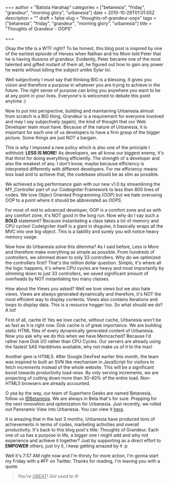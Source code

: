 +++
author = "Batista Harahap"
categories = ["betanesia", "friday", "grandeur", "morning glory", "urbanesia"]
date = 2010-10-29T01:01:05Z
description = ""
draft = false
slug = "thoughts-of-grandeur-oops"
tags = ["betanesia", "friday", "grandeur", "morning glory", "urbanesia"]
title = "Thoughts of Grandeur - OOPS"

+++


Okay the title is a WTF right? To be honest, this blog post is inspired by one of the earliest episode of Heroes when Nathan and his Mom told Peter that he is having illusions of grandeur. Evidently, Peter became one of the most talented and gifted mutant of them all, he figured out how to gain any power he wants without killing the subject unlike Sylar lol.

Well subjectively I must say that thinking BIG is a blessing. It gives you vision and therefore a purpose in whatever you are trying to achieve in the future. The right sense of purpose can bring you anywhere you want to be at any point in your lives. Everyone's is welcomed to debate this point anytime :)

Now to put into perspective, building and maintaining Urbanesia almost from scratch is a BIG thing. Grandeur is a requirement for everyone involved and may I say subjectively (again), the kind of thought that our Web Developer team must have. Because of the nature of Urbanesia, it is important for each one of us developers to have a firm grasp of the bigger picture. Some things are just NOT a bargain.

This is why I imposed a new policy which is also one of the principle I withhold: <strong>LESS IS MORE</strong>! As developers, we all know our biggest enemy, it's that thirst for doing everything efficiently. The strength of a developer and also the weakest of any. I don't know, maybe because efficiency is interpreted differently with different developers. For me efficiency means less load and to achieve that, the codebase should be as slim as possible.

We achieved a big performance gain with our new v1.0 by streamlining the MY_Controller part of our Codeigniter Framework to less than 800 lines of codes. We love Object Oriented Programming (OOP) but we hate overusing OOP to a point where it should be abbreviated as <em>OOPS</em>.

For most of mid to advanced developer, OOP is a comfort zone and as with any comfort zone, it's NOT good in the long run. Now why do I say such a <strong>BOLD</strong> statement? Because instantiating a class takes a lot of memory and CPU cycles! Codeigniter itself is a giant in disguise, it basically wraps all the MVC into one big object. This is a liability and surely you will notice heavy memory usage.

Now how do Urbanesia solve this dilemma? As I said before, Less is More and therefore make everything as simple as possible. From hundreds of controllers, we slimmed down to only 33 controllers. Why do we optimized the controllers first? That's the million dollar question. Simple, it's where all the logic happens, it's where CPU cycles are heavy and most importantly by slimming down to just 33 controllers, we saved significant amount of overheads by NOT instantiating too many classes.

How about the Views you asked? Well we love views but we also hate views. Views are always generated dynamically and therefore, it's NOT the most efficient way to display contents. Views also contains iterations and loops to display data. This is a resource hogger too. So what should we do? A lot!

First of all, cache it! Yes we love cache, without cache, Urbanesia won't be as fast as it is right now. Disk cache is of great importance. We are building static HTML files of every dynamically generated content of Urbanesia. Now you ask why we do this when we have Memcached? Because I'd rather have Disk I/O rather than CPU Cycles. Our servers are already using the fastest SAS Harddrives available, why not make us of it to the max!

Another gem is HTML5. After Google DevFest earlier this month, the team was inspired to built an SVN like mechanism in JavaScript for visitors to fetch increments instead of the whole website. This will be a significant boost towards productivity load-wise. By only serving increments, we are projecting of cutting down more than 30-40% of the entire load. Non-HTML5 browsers are already accounted.

O yea by the way, our team of Superhero Geeks are named Betanesia, follow us <a href="http://twitter.com/Betanesia" target="_blank">@Betanesia</a>. We are always in Beta that's for sure. Prepping for the next innovation and optimization for Urbanesia. Just recently, we rolled out Panoramic View into Urbanesia. You can view it <a href="http://www.urbanesia.com/profile/taman-mini-indonesia-indah" target="_blank">here</a>.

It is amazing that in the last 3 months, Urbanesia have produced tons of achievements in terms of codes, marketing activities and overall productivity. It's back to this blog post's title: Thoughts of Grandeur. Each one of us has a purpose in life, a bigger one I might add and why not experience and achieve it together? Just by supporting as a direct effort to <strong>EMPOWER</strong> others, just try it, I keep getting amazed by it :p

Well it's 7:57 AM right now and I'm thirsty for more action, I'm gonna start my Friday with a #FF on Twitter. Thanks for reading, I'm leaving you with a quote.
<blockquote><em>You're <span style="text-decoration: underline;">GREAT</span>! Get used to it!</em></blockquote>